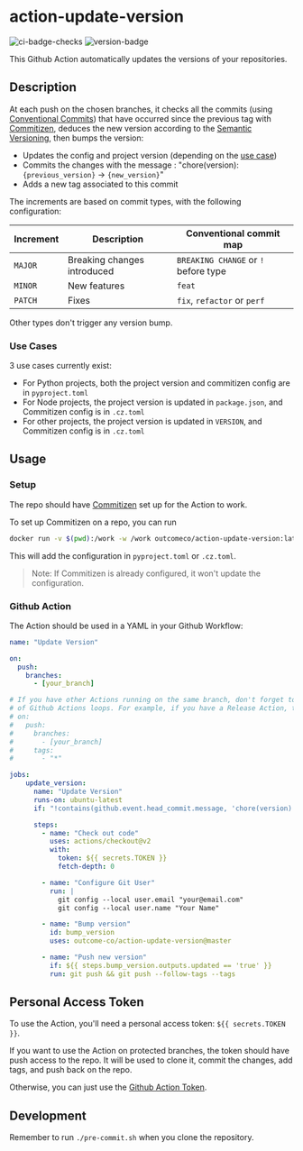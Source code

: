 # action-update-version
![ci-badge-checks](https://github.com/outcome-co/action-update-version/workflows/Release/badge.svg?branch=v0.8.3) ![version-badge](https://img.shields.io/badge/version-0.8.3-brightgreen)

This Github Action automatically updates the versions of your repositories.

## Description

At each push on the chosen branches, it checks all the commits (using [Conventional Commits](https://www.conventionalcommits.org/en/v1.0.0/)) that have occurred since the previous tag with [Commitizen](https://github.com/commitizen-tools/commitizen), deduces the new version according to the [Semantic Versioning](https://semver.org/), then bumps the version:
- Updates the config and project version (depending on the [use case](https://github.com/outcome-co/action-update-version#use-cases))
- Commits the changes with the message : "chore(version): `{previous_version}` &rarr; `{new_version}`"
- Adds a new tag associated to this commit

The increments are based on commit types, with the following configuration: 

| Increment | Description                 | Conventional commit map             |
| --------- | --------------------------- | ----------------------------------- |
| `MAJOR`   | Breaking changes introduced | `BREAKING CHANGE` or `!` before type|
| `MINOR`   | New features                | `feat`                              |
| `PATCH`   | Fixes                       | `fix`, `refactor` or `perf`         |

Other types don't trigger any version bump.

### Use Cases

3 use cases currently exist:
- For Python projects, both the project version and commitizen config are in `pyproject.toml`
- For Node projects, the project version is updated in `package.json`, and Commitizen config is in `.cz.toml`
- For other projects, the project version is updated in `VERSION`, and Commitizen config is in `.cz.toml`

## Usage

### Setup
The repo should have [Commitizen](https://github.com/commitizen-tools/commitizen) set up for the Action to work.

To set up Commitizen on a repo, you can run
```bash
docker run -v $(pwd):/work -w /work outcomeco/action-update-version:latest init
```
This will add the configuration in `pyproject.toml` or `.cz.toml`.
> Note: If Commitizen is already configured, it won't update the configuration.

### Github Action
The Action should be used in a YAML in your Github Workflow:

```yaml
name: "Update Version"

on:
  push:
    branches:
      - [your_branch]

# If you have other Actions running on the same branch, don't forget to adapt them to avoid the creation
# of Github Actions loops. For example, if you have a Release Action, the condition could be :
# on:
#   push:
#     branches:
#       - [your_branch]
#     tags:
#       - "*"

jobs:
    update_version:
      name: "Update Version"
      runs-on: ubuntu-latest
      if: "!contains(github.event.head_commit.message, 'chore(version): ')"

      steps:
        - name: "Check out code"
          uses: actions/checkout@v2
          with:
            token: ${{ secrets.TOKEN }}
            fetch-depth: 0

        - name: "Configure Git User"
          run: |
            git config --local user.email "your@email.com"
            git config --local user.name "Your Name"

        - name: "Bump version"
          id: bump_version
          uses: outcome-co/action-update-version@master

        - name: "Push new version"
          if: ${{ steps.bump_version.outputs.updated == 'true' }}
          run: git push && git push --follow-tags --tags
```

## Personal Access Token

To use the Action, you'll need a personal access token: `${{ secrets.TOKEN }}`.

If you want to use the Action on protected branches, the token should have push access to the repo. It will be used to clone it, commit the changes, add tags, and push back on the repo.

Otherwise, you can just use the [Github Action Token](https://help.github.com/en/actions/configuring-and-managing-workflows/authenticating-with-the-github_token).

## Development

Remember to run `./pre-commit.sh` when you clone the repository.
